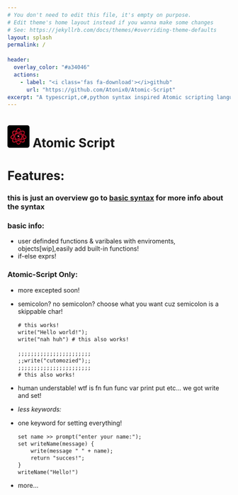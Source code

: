 ```yaml
---
# You don't need to edit this file, it's empty on purpose.
# Edit theme's home layout instead if you wanna make some changes
# See: https://jekyllrb.com/docs/themes/#overriding-theme-defaults
layout: splash
permalink: /

header:
  overlay_color: "#a34046"
  actions:
    - label: "<i class='fas fa-download'></i>github"
      url: "https://github.com/Atonix0/Atomic-Script"
excerpt: "A typescript,c#,python syntax inspired Atomic scripting language!."
---
```


# [<img src="./res/logo.png" height="10%" width = "10%">](./res/logo.png) Atomic Script
# Features:

### this is just an overview go to [basic syntax](/Atomic-Script/docs/basic_syntax) for more info about the syntax


### basic info:
- user definded functions & varibales with enviroments, objects[wip],easily add built-in functions!
- if-else exprs!


### Atomic-Script Only:
- more excepted soon!
- semicolon? no semicolon? choose what you want cuz semicolon is a skippable char!

    ```
    # this works!
    write("Hello world!");
    write("nah huh") # this also works!

    ;;;;;;;;;;;;;;;;;;;;;;;
    ;;write("cutomozied");;
    ;;;;;;;;;;;;;;;;;;;;;;;
    # this also works!
    ```
- human understable! wtf is fn fun func var print put etc... we got write and set!
- *less keywords:*
- one keyword for setting everything!

    ```
    set name >> prompt("enter your name:");
    set writeName(message) {
        write(message " " + name);
        return "succes!";
    }
    writeName("Hello!")
    ```
- more...
